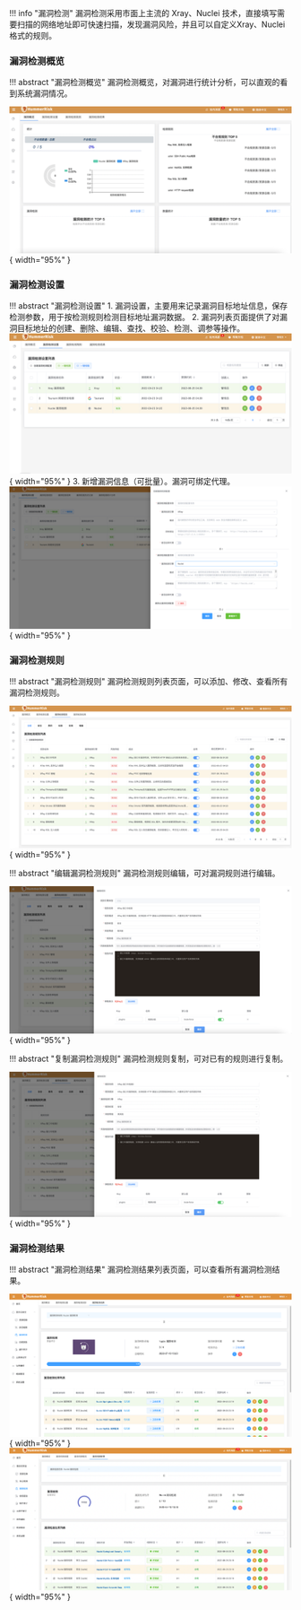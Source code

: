 !!! info "漏洞检测"
    漏洞检测采用市面上主流的 Xray、Nuclei 技术，直接填写需要扫描的网络地址即可快速扫描，发现漏洞风险，并且可以自定义Xray、Nuclei格式的规则。

### 漏洞检测概览

!!! abstract "漏洞检测概览"
    漏洞检测概览，对漏洞进行统计分析，可以直观的看到系统漏洞情况。

![漏洞检测概览](../img/user/vuln/vuln_report.png){ width="95%" }

### 漏洞检测设置

!!! abstract "漏洞检测设置"
    1. 漏洞设置，主要用来记录漏洞目标地址信息，保存检测参数，用于按检测规则检测目标地址漏洞数据。
    2. 漏洞列表页面提供了对漏洞目标地址的创建、删除、编辑、查找、校验、检测、调参等操作。
    ![漏洞检测设置](../img/user/vuln/vuln.png){ width="95%" }
    3. 新增漏洞信息（可批量）。漏洞可绑定代理。
    ![漏洞设置](../img/user/vuln/vuln_add.png){ width="95%" }

### 漏洞检测规则

!!! abstract "漏洞检测规则"
    漏洞检测规则列表页面，可以添加、修改、查看所有漏洞检测规则。

![漏洞设置](../img/user/vuln/vuln_rule.png){ width="95%" }

!!! abstract "编辑漏洞检测规则"
    漏洞检测规则编辑，可对漏洞规则进行编辑。

![漏洞编辑](../img/user/vuln/vuln_rule_edit.png){ width="95%" }

!!! abstract "复制漏洞检测规则"
    漏洞检测规则复制，可对已有的规则进行复制。

![漏洞编辑](../img/user/vuln/vuln_rule_copy.png){ width="95%" }

### 漏洞检测结果

!!! abstract "漏洞检测结果"
    漏洞检测结果列表页面，可以查看所有漏洞检测结果。

 ![漏洞检测结果](../img/user/vuln/vuln_result.png){ width="95%" }
 ![漏洞检测结果](../img/user/vuln/vuln_result2.png){ width="95%" }

